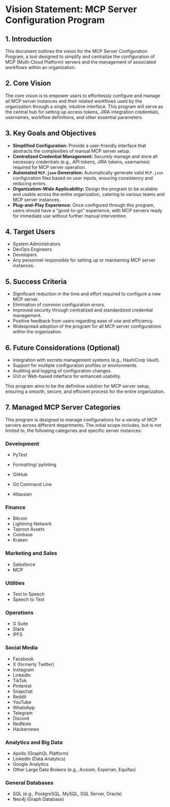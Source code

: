 # Vision Statement: MCP Server Configuration Program

## 1. Introduction

This document outlines the vision for the MCP Server Configuration Program, a tool designed to simplify and centralize the configuration of MCP (Multi-Cloud Platform) servers and the management of associated workflows within an organization.

## 2. Core Vision

The core vision is to empower users to effortlessly configure and manage all MCP server instances and their related workflows used by the organization through a single, intuitive interface. This program will serve as the central hub for setting up access tokens, JIRA integration credentials, usernames, workflow definitions, and other essential parameters.

## 3. Key Goals and Objectives

*   **Simplified Configuration:** Provide a user-friendly interface that abstracts the complexities of manual MCP server setup.
*   **Centralized Credential Management:** Securely manage and store all necessary credentials (e.g., API tokens, JIRA tokens, usernames) required for MCP server operation.
*   **Automated `MCP.json` Generation:** Automatically generate valid `MCP.json` configuration files based on user inputs, ensuring consistency and reducing errors.
*   **Organization-Wide Applicability:** Design the program to be scalable and usable across the entire organization, catering to various teams and MCP server instances.
*   **Plug-and-Play Experience:** Once configured through this program, users should have a "good-to-go" experience, with MCP servers ready for immediate use without further manual intervention.

## 4. Target Users

*   System Administrators
*   DevOps Engineers
*   Developers
*   Any personnel responsible for setting up or maintaining MCP server instances.

## 5. Success Criteria

*   Significant reduction in the time and effort required to configure a new MCP server.
*   Elimination of common configuration errors.
*   Improved security through centralized and standardized credential management.
*   Positive feedback from users regarding ease of use and efficiency.
*   Widespread adoption of the program for all MCP server configurations within the organization.

## 6. Future Considerations (Optional)

*   Integration with secrets management systems (e.g., HashiCorp Vault).
*   Support for multiple configuration profiles or environments.
*   Auditing and logging of configuration changes.
*   GUI or Web-based interface for enhanced usability.

This program aims to be the definitive solution for MCP server setup, ensuring a smooth, secure, and efficient process for the entire organization.

## 7. Managed MCP Server Categories

This program is designed to manage configurations for a variety of MCP servers across different departments. The initial scope includes, but is not limited to, the following categories and specific server instances:

### Development
*   PyTest
*   Formatting/ pylinting

*   GitHub
*   Git Command Line
*   Atlassian

### Finance
*   Bitcoin
*   Lightning Network
*   Taproot Assets
*   Coinbase
*   Kraken

### Marketing and Sales
*   Salesforce
*   MCP

### Utilities
*   Text to Speech
*   Speech to Text

### Operations
*   G Suite
*   Slack
*   IPFS

### Social Media
*   Facebook
*   X (formerly Twitter)
*   Instagram
*   LinkedIn
*   TikTok
*   Pinterest
*   Snapchat
*   Reddit
*   YouTube
*   WhatsApp
*   Telegram
*   Discord
*   RedNote
*   Hackernews

### Analytics and Big Data
*   Apollo (GraphQL Platform)
*   LinkedIn (Data Analytics)
*   Google Analytics
*   Other Large Data Brokers (e.g., Acxiom, Experian, Equifax)

### General Databases
*   SQL (e.g., PostgreSQL, MySQL, SQL Server, Oracle)
*   Neo4j (Graph Database)
